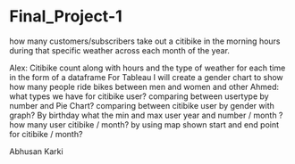 # Final_Project-1
how many customers/subscribers take out a citibike in the morning hours during that 
specific weather across each month of the year.

Alex: 
Citibike count along with hours and the type of weather for each time in the form of a dataframe
For Tableau I will create a gender chart to show how many people ride bikes between men and women and other
Ahmed:
what types we have for citibike user?
comparing between usertype by number and Pie Chart?
comparing between citibike user by gender with graph?
By birthday what the min and max user year and number / month ?
how many user citibike / month?
by using map shown start and end point for citibike / month?

Abhusan Karki

